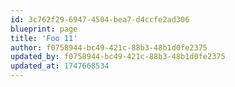 ```yaml
---
id: 3c762f29-6947-4504-bea7-d4ccfe2ad306
blueprint: page
title: 'Foo 11'
author: f0758944-bc49-421c-88b3-48b1d0fe2375
updated_by: f0758944-bc49-421c-88b3-48b1d0fe2375
updated_at: 1747668534
---
```

